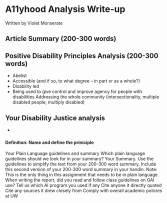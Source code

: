 # A11yhood Analysis Write-up

Written by Violet Monserate 

## Article Summary (200-300 words)

## Positive Disability Principles Analysis (200-300 words)
- Abelist
- Accessible (and if so, to what degree – in part or as a whole?)
-  Disability led
- Being used to give control and improve agency for people with disabilities
Addressing the whole community (intersectionality, multiple disabled people, multiply disabled)

## Your Disability Justice analysis
- 
### 

#### Definition: Name and define the priniciple
Your Plain Language guidelines and summary
Which plain language guidelines should we look for in your summary?
Your Summary. Use the guidelines to simplify the text from your 200-300 word summary. Include this second version of your 200-300 word summary in your handin. Note: This is the only thing in this assignment that needs to be in plain language.
When writing the report, did you read and follow class guidelines on GAI use?
Tell us which AI program you used if any
Cite anyone it directly quoted
Cite any sources it drew closely from
Comply with overall academic policies at UW


